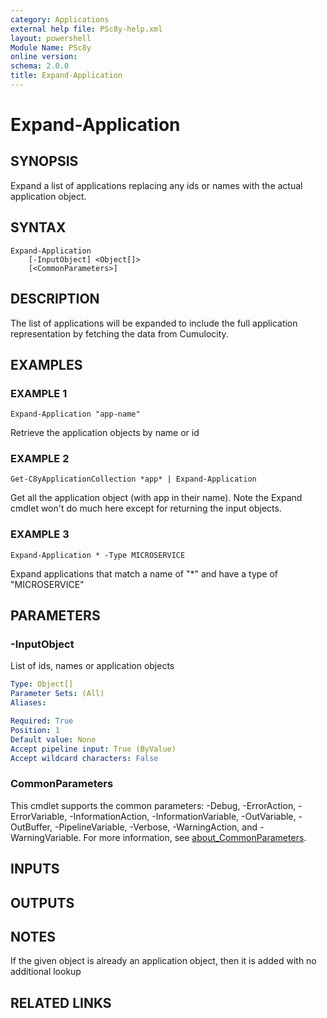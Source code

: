 ```yaml
---
category: Applications
external help file: PSc8y-help.xml
layout: powershell
Module Name: PSc8y
online version:
schema: 2.0.0
title: Expand-Application
---
```


# Expand-Application

## SYNOPSIS
Expand a list of applications replacing any ids or names with the actual application object.

## SYNTAX

```
Expand-Application
	[-InputObject] <Object[]>
	[<CommonParameters>]
```

## DESCRIPTION
The list of applications will be expanded to include the full application representation by fetching
the data from Cumulocity.

## EXAMPLES

### EXAMPLE 1
```
Expand-Application "app-name"
```

Retrieve the application objects by name or id

### EXAMPLE 2
```
Get-C8yApplicationCollection *app* | Expand-Application
```

Get all the application object (with app in their name).
Note the Expand cmdlet won't do much here except for returning the input objects.

### EXAMPLE 3
```
Expand-Application * -Type MICROSERVICE
```

Expand applications that match a name of "*" and have a type of "MICROSERVICE"

## PARAMETERS

### -InputObject
List of ids, names or application objects

```yaml
Type: Object[]
Parameter Sets: (All)
Aliases:

Required: True
Position: 1
Default value: None
Accept pipeline input: True (ByValue)
Accept wildcard characters: False
```

### CommonParameters
This cmdlet supports the common parameters: -Debug, -ErrorAction, -ErrorVariable, -InformationAction, -InformationVariable, -OutVariable, -OutBuffer, -PipelineVariable, -Verbose, -WarningAction, and -WarningVariable. For more information, see [about_CommonParameters](http://go.microsoft.com/fwlink/?LinkID=113216).

## INPUTS

## OUTPUTS

## NOTES
If the given object is already an application object, then it is added with no additional lookup

## RELATED LINKS
